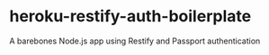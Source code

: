 # heroku-restify-auth-boilerplate
A barebones Node.js app using Restify and Passport authentication
